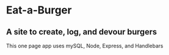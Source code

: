 # Eat-a-Burger
## A site to create, log, and devour burgers

This one page app uses mySQL, Node, Express, and Handlebars



